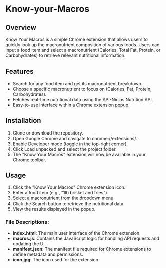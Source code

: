 # Know-your-Macros

## Overview

Know Your Macros is a simple Chrome extension that allows users to quickly look up the macronutrient composition of various foods. Users can input a food item and select a macronutrient (Calories, Total Fat, Protein, or Carbohydrates) to retrieve relevant nutritional information.

## Features
- Search for any food item and get its macronutrient breakdown.
- Choose a specific macronutrient to focus on (Calories, Fat, Protein, Carbohydrates).
- Fetches real-time nutritional data using the API-Ninjas Nutrition API.
- Easy-to-use interface within a Chrome extension popup.

## Installation
1. Clone or download the repository.
2. Open Google Chrome and navigate to chrome://extensions/.
3. Enable Developer mode (toggle in the top-right corner).
4. Click Load unpacked and select the project folder.
5. The "Know Your Macros" extension will now be available in your Chrome toolbar.

## Usage
1. Click the "Know Your Macros" Chrome extension icon.
2. Enter a food item (e.g., "1lb brisket and fries").
3. Select a macronutrient from the dropdown menu.
4. Click the Search button to retrieve the nutritional data.
5. View the results displayed in the popup.


### File Descriptions:
- **index.html**: The main user interface of the Chrome extension.
- **macros.js**: Contains the JavaScript logic for handling API requests and updating the UI.
- **manifest.json**: The manifest file required for Chrome extensions to define metadata and permissions.
- **icon.jpg**: The icon used for the extension.
